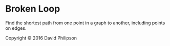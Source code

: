# Broken Loop

Find the shortest path from one point in a graph to another, including points on edges.

Copyright © 2016 David Philipson

